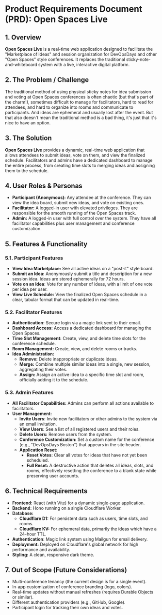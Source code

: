 # Product Requirements Document (PRD): Open Spaces Live

## 1. Overview

**Open Spaces Live** is a real-time web application designed to facilitate the "Marketplace of Ideas" and session organization for DevOpsDays and other "Open Spaces" style conferences. It replaces the traditional sticky-note-and-whiteboard system with a live, interactive digital platform.

## 2. The Problem / Challenge

The traditional method of using physical sticky notes for idea submission and voting at Open Spaces conferences is often chaotic (but that's part of the charm!), sometimes difficult to manage for facilitators, hard to read for attendees, and hard to organize into rooms and communicate to participants. And ideas are ephemeral and usually lost after the event. But that also doesn't mean the traditional method is a bad thing, it's just that it's nice to have an option.

## 3. The Solution

**Open Spaces Live** provides a dynamic, real-time web application that allows attendees to submit ideas, vote on them, and view the finalized schedule. Facilitators and admins have a dedicated dashboard to manage the entire process, from creating time slots to merging ideas and assigning them to the schedule.

## 4. User Roles & Personas

- **Participant (Anonymous):** Any attendee at the conference. They can view the idea board, submit new ideas, and vote on existing ones.
- **Facilitator:** A logged-in user with elevated privileges. They are responsible for the smooth running of the Open Spaces track.
- **Admin:** A logged-in user with full control over the system. They have all facilitator capabilities plus user management and conference customization.

## 5. Features & Functionality

### 5.1. Participant Features
- **View Idea Marketplace:** See all active ideas on a "post-it" style board.
- **Submit an Idea:** Anonymously submit a title and description for a new session idea. Ideas are stored ephemerally for 72 hours.
- **Vote on an Idea:** Vote for any number of ideas, with a limit of one vote per idea per user.
- **View Live Schedule:** View the finalized Open Spaces schedule in a clear, tabular format that can be updated in real-time.

### 5.2. Facilitator Features
- **Authentication:** Secure login via a magic link sent to their email.
- **Dashboard Access:** Access a dedicated dashboard for managing the Open Spaces.
- **Time Slot Management:** Create, view, and delete time slots for the conference schedule.
- **Room Management:** Create, view, and delete rooms or tracks.
- **Idea Administration:**
  - **Remove:** Delete inappropriate or duplicate ideas.
  - **Merge:** Combine multiple similar ideas into a single, new session, aggregating their votes.
  - **Assign:** Assign an active idea to a specific time slot and room, officially adding it to the schedule.

### 5.3. Admin Features
- **All Facilitator Capabilities:** Admins can perform all actions available to facilitators.
- **User Management:**
  - **Invite Users:** Invite new facilitators or other admins to the system via an email invitation.
  - **View Users:** See a list of all registered users and their roles.
  - **Delete Users:** Remove users from the system.
  - **Conference Customization:** Set a custom name for the conference (e.g., "DevOpsDays Boston") that appears in the site header.
  - **Application Reset:**
    - **Reset Votes:** Clear all votes for ideas that have not yet been scheduled.
    - **Full Reset:** A destructive action that deletes all ideas, slots, and rooms, effectively resetting the conference to a blank state while preserving user accounts.

## 6. Technical Requirements

- **Frontend:** React (with Vite) for a dynamic single-page application.
- **Backend:** Hono running on a single Cloudflare Worker.
- **Database:**
  - **Cloudflare D1:** For persistent data such as users, time slots, and rooms.
  - **Cloudflare KV:** For ephemeral data, primarily the ideas which have a 24-hour TTL.
- **Authentication:** Magic link system using Mailgun for email delivery.
- **Deployment:** Deployed on Cloudflare's global network for high performance and availability.
- **Styling:** A clean, responsive dark theme.

## 7. Out of Scope (Future Considerations)

- Multi-conference tenancy (the current design is for a single event).
- In-app customization of conference branding (logo, colors).
- Real-time updates without manual refreshes (requires Durable Objects or similar).
- Different authentication providers (e.g., GitHub, Google).
- Participant login for tracking their own ideas and votes.

